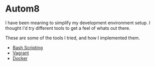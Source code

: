 # Autom8
I have been meaning to simplify my development environment setup. I thought i'd try different tools to get a feel of whats out there.

These are some of the tools I tried, and how I implemented them.
* [Bash Scripting](/Linux)
* [Vagrant](/Vagrant)
* [Docker](/Docker)